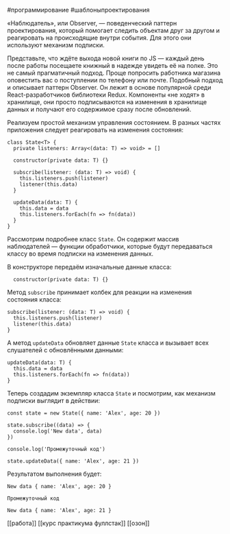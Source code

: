 #программирование  #шаблоныпроектирования

«Наблюдатель», или Observer, — поведенческий паттерн проектирования, который помогает следить объектам друг за другом и реагировать на происходящие внутри события. Для этого они используют механизм подписки.

Представьте, что ждёте выхода новой книги по JS — каждый день после работы посещаете книжный в надежде увидеть её на полке. Это не самый прагматичный подход. Проще попросить работника магазина оповестить вас о поступлении по телефону или почте. Подобный подход и описывает паттерн Observer. Он лежит в основе популярной среди React-разработчиков библиотеки Redux. Компоненты «не ходят» в хранилище, они просто подписываются на изменения в хранилище данных и получают его содержимое сразу после обновлений.

Реализуем простой механизм управления состоянием. В разных частях приложения следует реагировать на изменения состояния:

```
class State<T> {
  private listeners: Array<(data: T) => void> = []

  constructor(private data: T) {}

  subscribe(listener: (data: T) => void) {
    this.listeners.push(listener)
    listener(this.data)
  }

  updateData(data: T) {
    this.data = data
    this.listeners.forEach(fn => fn(data))
  }
} 
```

Рассмотрим подробнее класс `State`. Он содержит массив наблюдателей — функции обработчики, которые будут передаваться классу во время подписки на изменения данных.

В конструкторе передаём изначальные данные класса:


```
  constructor(private data: T) {} 
```

Метод `subscribe` принимает колбек для реакции на изменения состояния класса:

```
subscribe(listener: (data: T) => void) {
  this.listeners.push(listener)
  listener(this.data)
} 
```

А метод `updateData` обновляет данные `State` класса и вызывает всех слушателей с обновлёнными данными:

```
updateData(data: T) {
  this.data = data
  this.listeners.forEach(fn => fn(data))
} 
```

Теперь создадим экземпляр класса `State` и посмотрим, как механизм подписки выглядит в действии:

```
const state = new State({ name: 'Alex', age: 20 })

state.subscribe((data) => {
  console.log('New data', data)
})

console.log('Промежуточный код')

state.updateData({ name: 'Alex', age: 21 }) 
```

Результатом выполнения будет:
```
New data { name: 'Alex', age: 20 }

Промежуточный код

New data { name: 'Alex', age: 21 } 
```

[[работа]]
[[курс практикума фуллстак]]
[[озон]]
